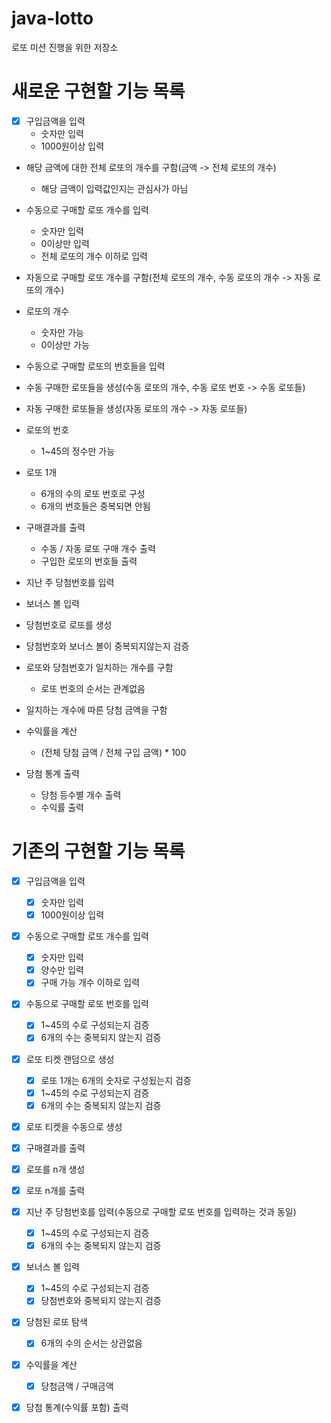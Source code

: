 # java-lotto
로또 미션 진행을 위한 저장소

# 새로운 구현할 기능 목록
- [x] 구입금액을 입력
    - 숫자만 입력
    - 1000원이상 입력
    
- 해당 금액에 대한 전체 로또의 개수를 구함(금액 -> 전체 로또의 개수)
    - 해당 금액이 입력값인지는 관심사가 아님

- 수동으로 구매할 로또 개수를 입력
    - 숫자만 입력
    - 0이상만 입력
    - 전체 로또의 개수 이하로 입력
    
- 자동으로 구매할 로또 개수를 구함(전체 로또의 개수, 수동 로또의 개수 -> 자동 로또의 개수)

- 로또의 개수
    - 숫자만 가능
    - 0이상만 가능

- 수동으로 구매할 로또의 번호들을 입력

- 수동 구매한 로또들을 생성(수동 로또의 개수, 수동 로또 번호 -> 수동 로또들)

- 자동 구매한 로또들을 생성(자동 로또의 개수 -> 자동 로또들)

- 로또의 번호
    - 1~45의 정수만 가능
    
- 로또 1개
    - 6개의 수의 로또 번호로 구성
    - 6개의 번호들은 중복되면 안됨

- 구매결과를 출력
    - 수동 / 자동 로또 구매 개수 출력
    - 구입한 로또의 번호들 출력

- 지난 주 당첨번호를 입력

- 보너스 볼 입력

- 당첨번호로 로또를 생성

- 당첨번호와 보너스 볼이 중복되지않는지 검증

- 로또와 당첨번호가 일치하는 개수를 구함
    - 로또 번호의 순서는 관계없음
    
- 일치하는 개수에 따른 당첨 금액을 구함
    
- 수익률을 계산
    - (전체 당첨 금액 / 전체 구입 금액) * 100
    
- 당첨 통계 출력
    - 당첨 등수별 개수 출력
    - 수익률 출력

# 기존의 구현할 기능 목록
- [x] 구입금액을 입력
    - [x] 숫자만 입력
    - [x] 1000원이상 입력
    
- [x] 수동으로 구매할 로또 개수를 입력
    - [x] 숫자만 입력
    - [x] 양수만 입력
    - [x] 구매 가능 개수 이하로 입력
    
- [x] 수동으로 구매할 로또 번호를 입력
    - [x] 1~45의 수로 구성되는지 검증
    - [x] 6개의 수는 중복되지 않는지 검증
    
- [x] 로또 티켓 랜덤으로 생성
    - [x] 로또 1개는 6개의 숫자로 구성됬는지 검증
    - [x] 1~45의 수로 구성되는지 검증
    - [x] 6개의 수는 중복되지 않는지 검증
    
- [x] 로또 티켓을 수동으로 생성

- [x] 구매결과를 출력

- [x] 로또를 n개 생성

- [x] 로또 n개를 출력

- [x] 지난 주 당첨번호를 입력(수동으로 구매할 로또 번호를 입력하는 것과 동일)
    - [x] 1~45의 수로 구성되는지 검증
    - [x] 6개의 수는 중복되지 않는지 검증
    
- [x] 보너스 볼 입력
    - [x] 1~45의 수로 구성되는지 검증
    - [x] 당첨번호와 중복되지 않는지 검증
    
- [x] 당첨된 로또 탐색
    - [x] 6개의 수의 순서는 상관없음
    
- [x] 수익률을 계산
    - [x] 당첨금액 / 구매금액
    
- [x] 당첨 통계(수익률 포함) 출력